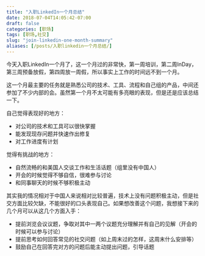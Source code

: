 ```yaml
---
title: "入职LinkedIn一个月总结"
date: 2018-07-04T14:05:42-07:00
draft: false
categories: [职场]
tags: [职场,社交]
slug: "join-linkedin-one-month-summary"
aliases: [/posts/入职linkedin一个月总结/]
---
```


今天入职LinkedIn一个月了，这一个月过的非常快，第一周培训，第二周InDay，第三周预备放假，第四周放一周假，所以事实上工作的时间远不到一个月。

<!--more-->

这一个月最主要的任务就是熟悉公司的技术、工具、流程和自己组的产品，中间还参加了不少内部的会。虽然第一个月不太可能有多亮眼的表现，但是还是应该总结一下。

自己觉得表现好的地方：

- 对公司的技术和工具可以很快掌握
- 能发现现存问题并快速作出修复
- 对工作进度有计划

觉得有挑战的地方：

- 自然流畅的和美国人交谈工作和生活话题（组里没有中国人）
- 开会的时候觉得不够自信，很难参与讨论
- 和同事聊天的时候不够积极主动

其实我的情况相对于中国人来说相对比较普遍，技术上没有问题积极主动，但是社交方面比较欠缺，不能很好的口头表现自己。如果想改善这个问题，我想接下来的几个月可以从这几个方面入手：

- 提前浏览会议议题，争取对其中一两个议题充分理解并有自己的见解（开会的时候可以参与讨论）
- 提前思考如何回答常见的社交问题（如上周末过的怎样，这周末什么安排等）
- 鼓励自己在回答完对方的问题后能主动提出问题，引导话题